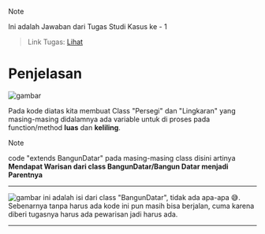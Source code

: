 > [!NOTE]
> Ini adalah Jawaban dari Tugas Studi Kasus ke - 1

> Link Tugas: [Lihat](https://drive.google.com/drive/folders/1py3hlNHJYTGOSe8k-uWLASP9-VKuIKM-?usp=sharing)


# Penjelasan
![gambar](https://i.ibb.co/kDzZSWt/1-1.jpg)

Pada kode diatas kita membuat Class "Persegi" dan "Lingkaran" yang masing-masing didalamnya ada variable untuk di proses pada function/method **luas** dan **keliling**.

> [!NOTE]
> code "extends BangunDatar" pada masing-masing class disini artinya **Mendapat Warisan dari class BangunDatar/Bangun Datar menjadi Parentnya**

---


![gambar](https://i.ibb.co/n3T7fyM/1.jpg)
ini adalah isi dari class "BangunDatar", tidak ada apa-apa 😅. Sebenarnya tanpa harus ada kode ini pun masih bisa berjalan, cuma karena diberi tugasnya harus ada pewarisan jadi harus ada.


--- 



